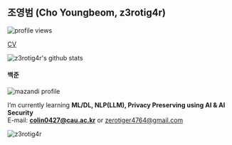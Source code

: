 ## 조영범 (Cho Youngbeom, z3rotig4r)

![profile views](https://komarev.com/ghpvc/?username=z3rotig4r&label=Profile%20views&color=0e75b6&style=flat)

[CV](./CV.pdf)

![z3rotig4r's github stats](https://github-readme-stats.vercel.app/api?username=z3rotig4r&show_icons=true&hide_border=true)

#### 백준
![mazandi profile](http://mazandi.herokuapp.com/api?handle=z3ro_tig4r&them=cold)

I’m currently learning **ML/DL, NLP(LLM), Privacy Preserving using AI & AI Security**  
E-mail: **colin0427@cau.ac.kr** or zerotiger4764@gmail.com


<p><img align="left" src="https://github-readme-stats.vercel.app/api/top-langs?username=z3rotig4r&show_icons=true&locale=en&layout=compact" alt="z3rotig4r" /></p>
